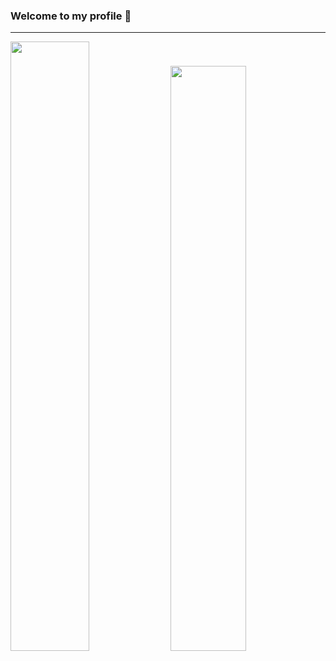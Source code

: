 ### Welcome to my profile 👋
---
<div align-items="center" justify-content="center" display="flex" width="100%">
<img src="https://github-readme-stats.vercel.app/api?username=ShxwZ&show_icons=true&theme=dark" width="50%"/>
<img src="https://lanyard.cnrad.dev/api/419932891020001281/?hideTimestamp=true&idleMessage=" width="49%"/>   

<div/>
 

